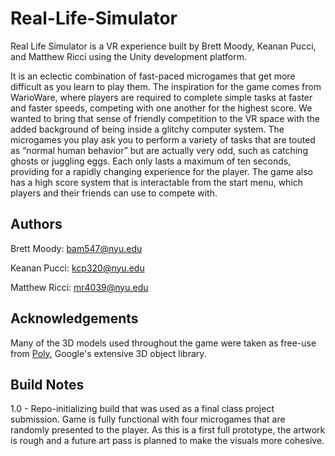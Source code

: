 # Real-Life-Simulator
Real Life Simulator is a VR experience built by Brett Moody, Keanan Pucci, and Matthew Ricci using the Unity development platform.

It is an eclectic combination of fast-paced microgames that get more difficult as you learn to play them. The inspiration for the game comes from WarioWare, where players are required to complete simple tasks at faster and faster speeds, competing with one another for the highest score. We wanted to bring that sense of friendly competition to the VR space with the added background of being inside a glitchy computer system. The microgames you play ask you to perform a variety of tasks that are touted as “normal human behavior” but are actually very odd, such as catching ghosts or juggling eggs. Each only lasts a maximum of ten seconds, providing for a rapidly changing experience for the player. The game also has a high score system that is interactable from the start menu, which players and their friends can use to compete with.

## Authors
Brett Moody: bam547@nyu.edu

Keanan Pucci: kcp320@nyu.edu

Matthew Ricci: mr4039@nyu.edu

## Acknowledgements
Many of the 3D models used throughout the game were taken as free-use from [Poly](https://poly.google.com/), Google's extensive 3D object library.

## Build Notes
1.0 - Repo-initializing build that was used as a final class project submission. Game is fully functional with four microgames that are randomly presented to the player. As this is a first full prototype, the artwork is rough and a future art pass is planned to make the visuals more cohesive. 
